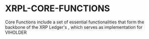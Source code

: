 # XRPL-CORE-FUNCTIONS
Core Functions include a set of essential functionalities that form the backbone of the XRP Ledger's , which serves as implementation for VIHOLDER
